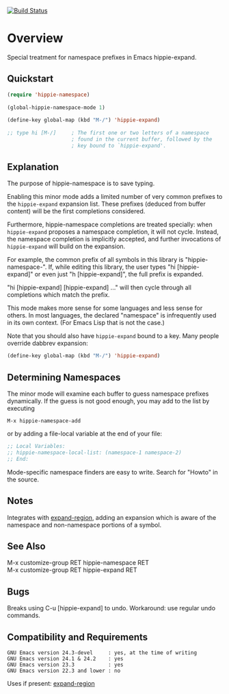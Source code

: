 [![Build Status](https://secure.travis-ci.org/rolandwalker/hippie-namespace.png?branch=master)](http://travis-ci.org/rolandwalker/hippie-namespace)

Overview
========

Special treatment for namespace prefixes in Emacs hippie-expand.

Quickstart
----------

```lisp
(require 'hippie-namespace)
 
(global-hippie-namespace-mode 1)
 
(define-key global-map (kbd "M-/") 'hippie-expand)
 
;; type hi [M-/]     ; The first one or two letters of a namespace
                     ; found in the current buffer, followed by the
                     ; key bound to `hippie-expand'.
```

Explanation
-----------

The purpose of hippie-namespace is to save typing.

Enabling this minor mode adds a limited number of very common
prefixes to the `hippie-expand` expansion list.  These prefixes
(deduced from buffer content) will be the first completions
considered.

Furthermore, hippie-namespace completions are treated specially:
when `hippie-expand` proposes a namespace completion, it will not
cycle.  Instead, the namespace completion is implicitly accepted,
and further invocations of `hippie-expand` will build on the
expansion.

For example, the common prefix of all symbols in this library is
"hippie-namespace-".  If, while editing this library, the user
types "hi [hippie-expand]" or even just "h [hippie-expand]",
the full prefix is expanded.

"hi [hippie-expand] [hippie-expand] ..." will then cycle through
all completions which match the prefix.

This mode makes more sense for some languages and less sense for
others.  In most languages, the declared "namespace" is
infrequently used in its own context.  (For Emacs Lisp that is
not the case.)

Note that you should also have `hippie-expand` bound to a key.
Many people override dabbrev expansion:

```lisp
(define-key global-map (kbd "M-/") 'hippie-expand)
```

Determining Namespaces
----------------------

The minor mode will examine each buffer to guess namespace prefixes
dynamically.  If the guess is not good enough, you may add to the
list by executing

	M-x hippie-namespace-add

or by adding a file-local variable at the end of your file:

```lisp
;; Local Variables:
;; hippie-namespace-local-list: (namespace-1 namespace-2)
;; End:
```

Mode-specific namespace finders are easy to write.  Search for "Howto"
in the source.

Notes
-----

Integrates with [expand-region](http://github.com/magnars/expand-region.el), adding an expansion which is aware of the
namespace and non-namespace portions of a symbol.

See Also
--------

M-x customize-group RET hippie-namespace RET  
M-x customize-group RET hippie-expand RET  

Bugs
----

Breaks using C-u [hippie-expand] to undo. Workaround: use
regular undo commands.

Compatibility and Requirements
------------------------------

	GNU Emacs version 24.3-devel     : yes, at the time of writing
	GNU Emacs version 24.1 & 24.2    : yes
	GNU Emacs version 23.3           : yes
	GNU Emacs version 22.3 and lower : no

Uses if present: [expand-region](http://github.com/magnars/expand-region.el)
